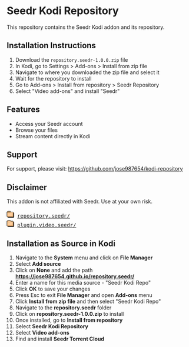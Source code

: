 # Seedr Kodi Repository

This repository contains the Seedr Kodi addon and its repository.

## Installation Instructions

1. Download the `repository.seedr-1.0.0.zip` file
2. In Kodi, go to Settings > Add-ons > Install from zip file
3. Navigate to where you downloaded the zip file and select it
4. Wait for the repository to install
5. Go to Add-ons > Install from repository > Seedr Repository
6. Select "Video add-ons" and install "Seedr"

## Features

- Access your Seedr account
- Browse your files
- Stream content directly in Kodi

## Support

For support, please visit: https://github.com/jose987654/kodi-repository

## Disclaimer

This addon is not affiliated with Seedr. Use at your own risk.

<pre>
<img src="icons/folder.gif" alt="[DIR]" > <a href="repository.seedr/">repository.seedr/</a> 
<img src="icons/folder.gif" alt="[DIR]" > <a href="plugin.video.seedr/">plugin.video.seedr/</a> 
</pre>

## Installation as Source in Kodi

1. Navigate to the **System** menu and click on **File Manager**
2. Select **Add source**
3. Click on **None** and add the path **https://jose987654.github.io/repository.seedr/**
4. Enter a name for this media source - "Seedr Kodi Repo"
5. Click **OK** to save your changes
6. Press Esc to exit **File Manager** and open **Add-ons** menu
7. Click **Install from zip file** and then select "Seedr Kodi Repo"
8. Navigate to the **repository.seedr** folder
9. Click on **repository.seedr-1.0.0.zip** to install
10. Once installed, go to **Install from repository**
11. Select **Seedr Kodi Repository**
12. Select **Video add-ons**
13. Find and install **Seedr Torrent Cloud**
